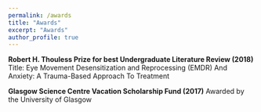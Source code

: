 ```yaml
---
permalink: /awards
title: "Awards"
excerpt: "Awards"
author_profile: true
---
```


**Robert H. Thouless Prize for best Undergraduate Literature Review (2018)**
Title: Eye Movement Desensitization and Reprocessing (EMDR) And Anxiety: A Trauma-Based Approach To Treatment



**Glasgow Science Centre Vacation Scholarship Fund (2017)**
Awarded by the University of Glasgow

